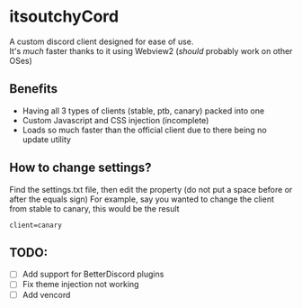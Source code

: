 # itsoutchyCord
A custom discord client designed for ease of use.  
It's *much* faster thanks to it using Webview2 (*should* probably work on other OSes)

## Benefits
- Having all 3 types of clients (stable, ptb, canary) packed into one
- Custom Javascript and CSS injection (incomplete)
- Loads so much faster than the official client due to there being no update utility

## How to change settings?
Find the settings.txt file, then edit the property (do not put a space before or after the equals sign)
For example, say you wanted to change the client from stable to canary, this would be the result
```
client=canary
```

## TODO:
- [ ] Add support for BetterDiscord plugins  
- [ ] Fix theme injection not working  
- [ ] Add vencord  